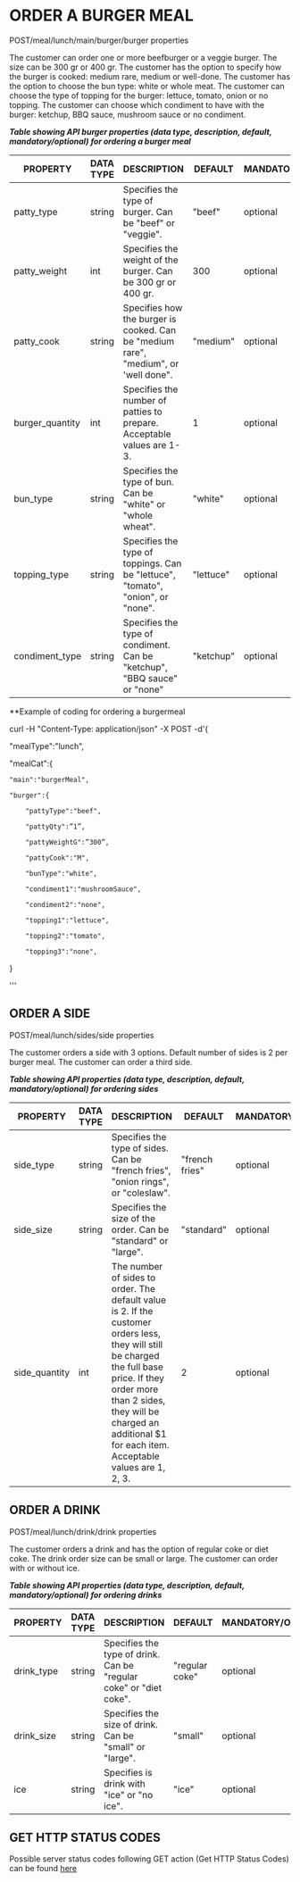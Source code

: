# ORDER A BURGER MEAL 

POST/meal/lunch/main/burger/burger properties 

The customer can order one or more beefburger or a veggie burger. The size can be 300 gr or 400 gr. The customer has the option to specify how the burger is cooked: medium rare, medium or well-done. The customer has the option to choose the bun type: white or whole meat. The customer can choose the type of topping for the burger: lettuce, tomato, onion or no topping. The customer can choose which condiment to have with the burger: ketchup, BBQ sauce, mushroom sauce or no condiment.

*__Table showing API burger properties (data type, description, default, mandatory/optional) for ordering a burger meal__* 

| PROPERTY        | DATA TYPE | DESCRIPTION                                                                         | DEFAULT   | MANDATORY/OPTIONAL |
|-----------------|-----------|-------------------------------------------------------------------------------------|-----------|--------------------|
| patty_type      | string    | Specifies the type of burger. Can be "beef" or "veggie".                            | "beef"    | optional           |
| patty_weight    | int       | Specifies the weight of the burger. Can be 300 gr or 400 gr.                        | 300       | optional           |
| patty_cook      | string    | Specifies how the burger is cooked.  Can be "medium rare", "medium", or 'well done". | "medium"  | optional           |
| burger_quantity | int       | Specifies the number of patties to prepare. Acceptable values are 1-3.              | 1         | optional           |
| bun_type        | string    | Specifies the type of bun. Can be  "white" or "whole wheat".                        | "white"   | optional           |
| topping_type    | string    | Specifies the type of toppings. Can be "lettuce", "tomato",  "onion", or  "none".   | "lettuce" | optional           |
| condiment_type  | string    | Specifies the type of condiment. Can be "ketchup", "BBQ sauce" or "none"            | "ketchup" | optional           |

**Example of coding for ordering a burgermeal

curl -H "Content-Type: application/json" -X POST -d'{

   "mealType":"lunch",
   
   "mealCat":{
   
  	"main":"burgerMeal",
   
  	"burger":{
   
     	"pattyType":"beef",
      
     	"pattyQty":”1”,
      
     	"pattyWeightG":”300”,
      
     	"pattyCook":"M",
      
     	"bunType":"white",
      
     	"condiment1":"mushroomSauce",
      
     	"condiment2":"none",
      
     	"topping1":"lettuce",
      
     	"topping2":"tomato",
      
     	"topping3":"none",
      
}

'''

## ORDER A SIDE 

POST/meal/lunch/sides/side properties 

The customer orders a side with 3 options. Default number of sides is 2 per burger meal. The customer can order a third side. 

*__Table showing API properties (data type, description, default, mandatory/optional) for ordering sides__*

| PROPERTY      | DATA TYPE | DESCRIPTION                                                                                                                                                                                                                                             | DEFAULT        | MANDATORY/OPTIONAL |
|---------------|-----------|---------------------------------------------------------------------------------------------------------------------------------------------------------------------------------------------------------------------------------------------------------|----------------|--------------------|
| side_type     | string    | Specifies the type of sides. Can be "french fries", "onion rings", or "coleslaw".                                                                                                                                                                        | "french fries" | optional           |
| side_size     | string    | Specifies the size of the order. Can be "standard" or "large".                                                                                                                                                                                          | "standard"     | optional           |
| side_quantity | int       | The number of sides to order. The default value is 2. If the customer orders less, they will still be charged the full base price. If they order more than 2 sides, they will be charged an additional $1 for each item. Acceptable values are 1, 2, 3. | 2              | optional           |



## ORDER A DRINK 

POST/meal/lunch/drink/drink properties 

The customer orders a drink and has the option of regular coke or diet coke. The drink order size can be small or large. The customer can order with or without ice.

*__Table showing API properties (data type, description, default, mandatory/optional) for ordering drinks__* 

| PROPERTY   | DATA TYPE | DESCRIPTION                                                          | DEFAULT        | MANDATORY/OPTIONAL |
|------------|-----------|----------------------------------------------------------------------|----------------|--------------------|
| drink_type | string    | Specifies the type of drink.  Can be "regular coke" or  "diet coke". | "regular coke" | optional           |
| drink_size | string    | Specifies the size of drink. Can be "small" or "large".              | "small"        | optional           |
| ice        | string    | Specifies is drink with "ice"  or "no ice".                          | "ice"          | optional           |



## GET HTTP STATUS CODES

Possible server status codes following GET action (Get HTTP Status Codes) can be found [here](https://github.com/Aaron-Gor/API-Docs/blob/main/README.md)
